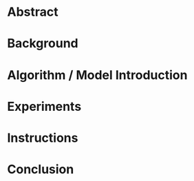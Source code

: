 # Abstract 

# Background

# Algorithm / Model Introduction

# Experiments

# Instructions

# Conclusion
